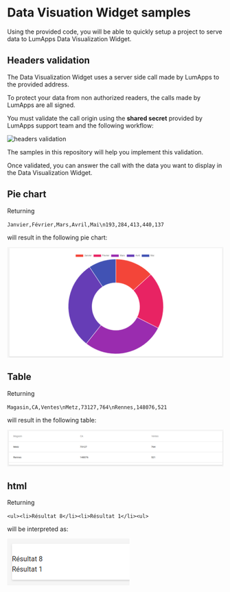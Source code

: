 # Data Visuation Widget samples

Using the provided code, you will be able to quickly setup a project to serve data to LumApps Data Visualization Widget.

## Headers validation

The Data Visualization Widget uses a server side call made by LumApps to the provided address.

To protect your data from non authorized readers, the calls made by LumApps are all signed.

You must validate the call origin using the **shared secret** provided by LumApps support team and the following workflow:

![headers validation](https://user-images.githubusercontent.com/29229113/43732908-89eca07e-9978-11e8-859c-cbfbdf8bbb31.png)

The samples in this repository will help you implement this validation.

Once validated, you can answer the call with the data you want to display in the Data Visualization Widget.

## Pie chart
Returning

`Janvier,Février,Mars,Avril,Mai\n193,284,413,440,137`

will result in the following pie chart:

![pie chart](../images/pie.png)

## Table
Returning

`Magasin,CA,Ventes\nMetz,73127,764\nRennes,148076,521`

will result in the following table:

![data table](../images/table.png)

## html
Returning

`<ul><li>Résultat 8</li><li>Résultat 1</li><ul>`

will be interpreted as:

![raw html](../images/html.png)
